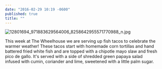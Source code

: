 ```yaml
---
date: "2016-02-29 10:19 -0600"
published: true
title: ""
---
```


![12801694_971883629564006_8258642955571770988_n.jpg]({{site.baseurl}}/media/12801694_971883629564006_8258642955571770988_n.jpg)


This week at The Wheelhouse we are serving up fish tacos to celebrate the warmer weather! These tacos start with homemade corn tortillas and hand battered fried white fish and are topped with a chipotle mayo slaw and fresh pico de gallo. It's served with a side of shredded green papaya salad infused with cumin, coriander and lime, sweetened with a little palm sugar.